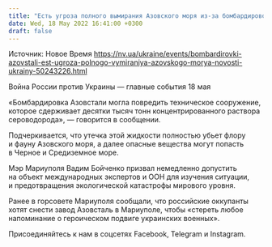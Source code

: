```yaml
---
title: "Есть угроза полного вымирания Азовского моря из-за бомбардировок Азовстали — горсовет Мариуполя"
date: Wed, 18 May 2022 16:41:00 +0300
draft: false
---
```

Источник: Новое Время https://nv.ua/ukraine/events/bombardirovki-azovstali-est-ugroza-polnogo-vymiraniya-azovskogo-morya-novosti-ukrainy-50243226.html


Война России против Украины — главные события 18 мая

«Бомбардировка Азовстали могла повредить техническое сооружение, которое сдерживает десятки тысяч тонн концентрированного раствора сероводорода», — говорится в сообщении.

Подчеркивается, что утечка этой жидкости полностью убьет флору и фауну Азовского моря, а далее опасные вещества могут попасть в Черное и Средиземное море. 

Мэр Мариуполя Вадим Бойченко призвал немедленно допустить на объект международных экспертов и ООН для изучения ситуации, и предотвращения экологической катастрофы мирового уровня.

Ранее в горсовете Мариуполя сообщали, что российские оккупанты хотят снести завод Азовсталь в Мариуполе, чтобы «стереть любое напоминание о героическом подвиге украинских военных».

Присоединяйтесь к нам в соцсетях Facebook, Telegram и Instagram.
